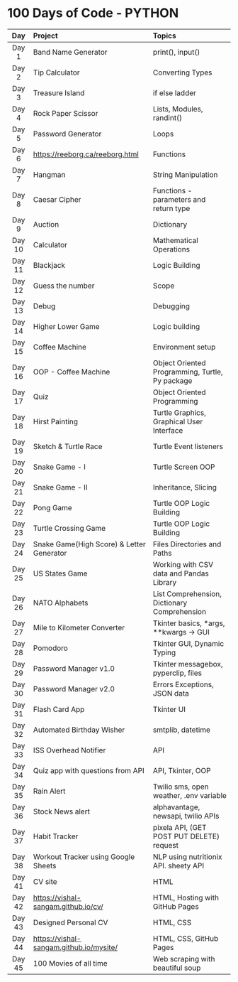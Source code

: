 # 100 Days of Code - PYTHON

|  Day   | Project                                   | Topics                                          |
|:------:|:------------------------------------------|:------------------------------------------------|
| Day 1  | Band Name Generator                       | print(), input()                                |
| Day 2  | Tip Calculator                            | Converting Types                                |
| Day 3  | Treasure Island                           | if else ladder                                  |
| Day 4  | Rock Paper Scissor                        | Lists, Modules, randint()                       |
| Day 5  | Password Generator                        | Loops                                           |
| Day 6  | https://reeborg.ca/reeborg.html           | Functions                                       |
| Day 7  | Hangman                                   | String Manipulation                             |
| Day 8  | Caesar Cipher                             | Functions - parameters and return type          |
| Day 9  | Auction                                   | Dictionary                                      |
| Day 10 | Calculator                                | Mathematical Operations                         |
| Day 11 | Blackjack                                 | Logic Building                                  |
| Day 12 | Guess the number                          | Scope                                           |
| Day 13 | Debug                                     | Debugging                                       |
| Day 14 | Higher Lower Game                         | Logic building                                  |
| Day 15 | Coffee Machine                            | Environment setup                               |
| Day 16 | OOP - Coffee Machine                      | Object Oriented Programming, Turtle, Py package |
| Day 17 | Quiz                                      | Object Oriented Programming                     |
| Day 18 | Hirst Painting                            | Turtle Graphics, Graphical User Interface       |
| Day 19 | Sketch & Turtle Race                      | Turtle Event listeners                          |
| Day 20 | Snake Game - I                            | Turtle Screen OOP                               |
| Day 21 | Snake Game - II                           | Inheritance, Slicing                            |
| Day 22 | Pong Game                                 | Turtle OOP Logic Building                       |
| Day 23 | Turtle Crossing Game                      | Turtle OOP Logic Building                       |
| Day 24 | Snake Game(High Score) & Letter Generator | Files Directories and Paths                     |  
| Day 25 | US States Game                            | Working with CSV data and Pandas Library        |
| Day 26 | NATO Alphabets                            | List Comprehension, Dictionary Comprehension    |
| Day 27 | Mile to Kilometer Converter               | Tkinter basics, *args, **kwargs -> GUI          |
| Day 28 | Pomodoro                                  | Tkinter GUI, Dynamic Typing                     |
| Day 29 | Password Manager v1.0                     | Tkinter messagebox, pyperclip, files            |
| Day 30 | Password Manager v2.0                     | Errors Exceptions, JSON data                    |
| Day 31 | Flash Card App                            | Tkinter UI                                      |
| Day 32 | Automated Birthday Wisher                 | smtplib, datetime                               |
| Day 33 | ISS Overhead Notifier                     | API                                             |
| Day 34 | Quiz app with questions from API          | API, Tkinter, OOP                               |
| Day 35 | Rain Alert                                | Twilio sms, open weather, .env variable         |
| Day 36 | Stock News alert                          | alphavantage, newsapi, twilio APIs              |
| Day 37 | Habit Tracker                             | pixela API, (GET POST PUT DELETE) request       |
| Day 38 | Workout Tracker using Google Sheets       | NLP using nutritionix API. sheety API           |
| Day 41 | CV site                                   | HTML                                            |
| Day 42 | https://vishal-sangam.github.io/cv/       | HTML, Hosting with GitHub Pages                 |
| Day 43 | Designed Personal CV                      | HTML, CSS                                       |
| Day 44 | https://vishal-sangam.github.io/mysite/   | HTML, CSS, GitHub Pages                         |
| Day 45 | 100 Movies of all time                    | Web scraping with beautiful soup                |
